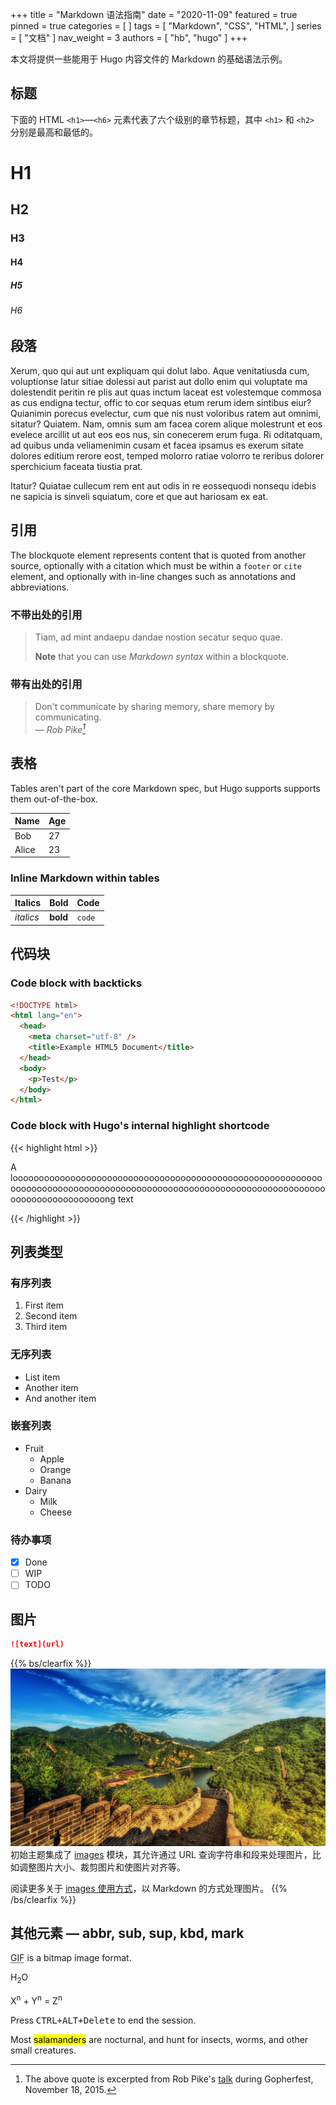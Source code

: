 +++
title = "Markdown 语法指南"
date = "2020-11-09"
featured = true
pinned = true
categories = [
]
tags = [
  "Markdown",
  "CSS",
  "HTML",
]
series = [
  "文档"
]
nav_weight = 3
authors = [
  "hb",
  "hugo"
]
+++

本文将提供一些能用于 Hugo 内容文件的 Markdown 的基础语法示例。

<!--more-->

## 标题

下面的 HTML `<h1>`—`<h6>` 元素代表了六个级别的章节标题，其中 `<h1>` 和 `<h2>` 分别是最高和最低的。

# H1

## H2

### H3

#### H4

##### H5

###### H6

## 段落

Xerum, quo qui aut unt expliquam qui dolut labo. Aque venitatiusda cum, voluptionse latur sitiae dolessi aut parist aut dollo enim qui voluptate ma dolestendit peritin re plis aut quas inctum laceat est volestemque commosa as cus endigna tectur, offic to cor sequas etum rerum idem sintibus eiur? Quianimin porecus evelectur, cum que nis nust voloribus ratem aut omnimi, sitatur? Quiatem. Nam, omnis sum am facea corem alique molestrunt et eos evelece arcillit ut aut eos eos nus, sin conecerem erum fuga. Ri oditatquam, ad quibus unda veliamenimin cusam et facea ipsamus es exerum sitate dolores editium rerore eost, temped molorro ratiae volorro te reribus dolorer sperchicium faceata tiustia prat.

Itatur? Quiatae cullecum rem ent aut odis in re eossequodi nonsequ idebis ne sapicia is sinveli squiatum, core et que aut hariosam ex eat.

## 引用

The blockquote element represents content that is quoted from another source, optionally with a citation which must be within a `footer` or `cite` element, and optionally with in-line changes such as annotations and abbreviations.

### 不带出处的引用

> Tiam, ad mint andaepu dandae nostion secatur sequo quae.
>
> **Note** that you can use _Markdown syntax_ within a blockquote.

### 带有出处的引用

> Don't communicate by sharing memory, share memory by communicating.<br>
> — <cite>Rob Pike[^1]</cite>

[^1]: The above quote is excerpted from Rob Pike's [talk](https://www.youtube.com/watch?v=PAAkCSZUG1c) during Gopherfest, November 18, 2015.

## 表格

Tables aren't part of the core Markdown spec, but Hugo supports supports them out-of-the-box.

| Name  | Age |
| ----- | --- |
| Bob   | 27  |
| Alice | 23  |

### Inline Markdown within tables

| Italics   | Bold     | Code   |
| --------- | -------- | ------ |
| _italics_ | **bold** | `code` |

## 代码块

### Code block with backticks

```html {title="public/index.html"}
<!DOCTYPE html>
<html lang="en">
  <head>
    <meta charset="utf-8" />
    <title>Example HTML5 Document</title>
  </head>
  <body>
    <p>Test</p>
  </body>
</html>
```

### Code block with Hugo's internal highlight shortcode

{{< highlight html >}}

<!doctype html>
<html lang="en">
<head>
  <meta charset="utf-8">
  <title>Another Example HTML5 Document</title>
</head>
<body>
  <p>A looooooooooooooooooooooooooooooooooooooooooooooooooooooooooooooooooooooooooooooooooooooooooooooooooooooooooooooooooooooooooooooooooooooooong text</p>
</body>
</html>
{{< /highlight >}}

## 列表类型

### 有序列表

1. First item
2. Second item
3. Third item

### 无序列表

- List item
- Another item
- And another item

### 嵌套列表

- Fruit
  - Apple
  - Orange
  - Banana
- Dairy
  - Milk
  - Cheese

### 待办事项

- [x] Done
- [ ] WIP
- [ ] TODO

## 图片

```markdown
![text](url)
```

{{% bs/clearfix %}}
![Float start](featured.jpeg?width=200px#float-start) 初始主题集成了 [images](https://hugomods.com/en/docs/images) 模块，其允许通过 URL 查询字符串和段来处理图片，比如调整图片大小、裁剪图片和使图片对齐等。

阅读更多关于 [images 使用方式](https://hugomods.com/en/docs/images#aligning-images)，以 Markdown 的方式处理图片。
{{% /bs/clearfix %}}

## 其他元素 — abbr, sub, sup, kbd, mark

<abbr title="Graphics Interchange Format">GIF</abbr> is a bitmap image format.

H<sub>2</sub>O

X<sup>n</sup> + Y<sup>n</sup> = Z<sup>n</sup>

Press <kbd><kbd>CTRL</kbd>+<kbd>ALT</kbd>+<kbd>Delete</kbd></kbd> to end the session.

Most <mark>salamanders</mark> are nocturnal, and hunt for insects, worms, and other small creatures.
